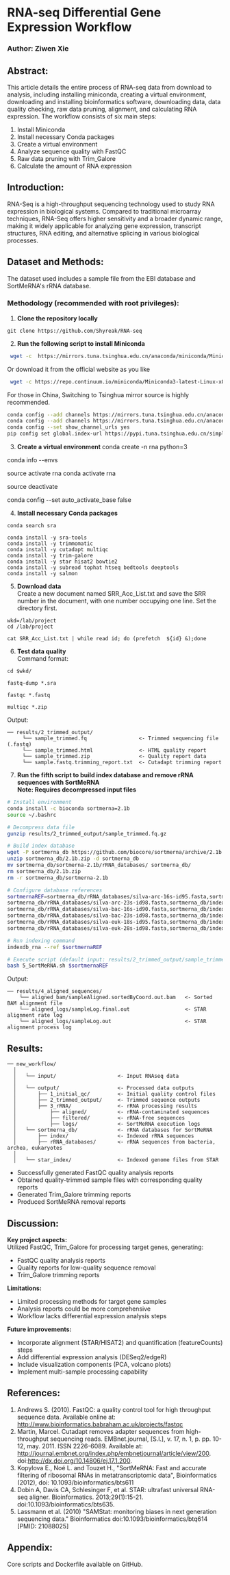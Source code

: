 # RNA-seq Differential Gene Expression Workflow  

### Author: Ziwen Xie  

## Abstract:  

This article details the entire process of RNA-seq data from download to analysis, including installing miniconda, creating a virtual environment, downloading and installing bioinformatics software, downloading data, data quality checking, raw data pruning, alignment, and calculating RNA expression. The workflow consists of six main steps:  
1. Install Miniconda  
2. Install necessary Conda packages
3. Create a virtual environment
4. Analyze sequence quality with FastQC  
5. Raw data pruning with Trim_Galore  
6. Calculate the amount of RNA expression

## Introduction:  

RNA-Seq is a high-throughput sequencing technology used to study RNA expression in biological systems. Compared to traditional microarray techniques, RNA-Seq offers higher sensitivity and a broader dynamic range, making it widely applicable for analyzing gene expression, transcript structures, RNA editing, and alternative splicing in various biological processes.  

## Dataset and Methods:  

The dataset used includes a sample file from the EBI database and SortMeRNA's rRNA database.  

### Methodology (recommended with root privileges):  

1. **Clone the repository locally**  
```shell
git clone https://github.com/Shyreak/RNA-seq
```

2. **Run the following script to install Miniconda**  
```sh
 wget -c  https://mirrors.tuna.tsinghua.edu.cn/anaconda/miniconda/Miniconda3-latest-Linux-x86_64.sh
```
Or download it from the official website as you like

```sh
 wget -c https://repo.continuum.io/miniconda/Miniconda3-latest-Linux-x86_64.sh
```

For those in China, Switching to Tsinghua mirror source is highly recommended.
```sh
conda config --add channels https://mirrors.tuna.tsinghua.edu.cn/anaconda/pkgs/free
conda config --add channels https://mirrors.tuna.tsinghua.edu.cn/anaconda/pkgs/main/
conda config --set show_channel_urls yes
pip config set global.index-url https://pypi.tuna.tsinghua.edu.cn/simple
```
3. **Create a virtual environment**
conda create -n rna python=3 

conda info --envs 

source activate rna 
conda activate rna 

 source deactivate 

conda config --set auto_activate_base false

4. **Install necessary Conda packages**  
```shell
conda search sra 

conda install -y sra-tools
conda install -y trimmomatic
conda install -y cutadapt multiqc 
conda install -y trim-galore
conda install -y star hisat2 bowtie2
conda install -y subread tophat htseq bedtools deeptools
conda install -y salmon
```

5. **Download data**  
Create a new document named SRR_Acc_List.txt and save the SRR number in the document, with one number occupying one line.
Set the directory first.
```shell
wkd=/lab/project
cd /lab/project

cat SRR_Acc_List.txt | while read id; do (prefetch  ${id} &);done
```

6. **Test data quality**  
Command format:  
```shell
cd $wkd/

fastq-dump *.sra

fastqc *.fastq

multiqc *.zip

```  
Output:  
```
── results/2_trimmed_output/
     └── sample_trimmed.fq                 <- Trimmed sequencing file (.fastq)
     └── sample_trimmed.html               <- HTML quality report
     └── sample_trimmed.zip                <- Quality report data
     └── sample.fastq.trimming_report.txt  <- Cutadapt trimming report
```

7. **Run the fifth script to build index database and remove rRNA sequences with SortMeRNA**  
**Note: Requires decompressed input files**  
```sh
# Install environment
conda install -c bioconda sortmerna=2.1b
source ~/.bashrc

# Decompress data file
gunzip results/2_trimmed_output/sample_trimmed.fq.gz 

# Build index database
wget -P sortmerna_db https://github.com/biocore/sortmerna/archive/2.1b.zip
unzip sortmerna_db/2.1b.zip -d sortmerna_db
mv sortmerna_db/sortmerna-2.1b/rRNA_databases/ sortmerna_db/
rm sortmerna_db/2.1b.zip
rm -r sortmerna_db/sortmerna-2.1b

# Configure database references
sortmernaREF=sortmerna_db/rRNA_databases/silva-arc-16s-id95.fasta,sortmerna_db/index/silva-arc-16s-id95:\
sortmerna_db/rRNA_databases/silva-arc-23s-id98.fasta,sortmerna_db/index/silva-arc-23s-id98:\
sortmerna_db/rRNA_databases/silva-bac-16s-id90.fasta,sortmerna_db/index/silva-bac-16s-id95:\
sortmerna_db/rRNA_databases/silva-bac-23s-id98.fasta,sortmerna_db/index/silva-bac-23s-id98:\
sortmerna_db/rRNA_databases/silva-euk-18s-id95.fasta,sortmerna_db/index/silva-euk-18s-id95:\
sortmerna_db/rRNA_databases/silva-euk-28s-id98.fasta,sortmerna_db/index/silva-euk-28s-id98

# Run indexing command
indexdb_rna --ref $sortmernaREF

# Execute script (default input: results/2_trimmed_output/sample_trimmed.fq)
bash 5_SortMeRNA.sh $sortmernaREF
```  
Output:  
```
── results/4_aligned_sequences/
    └── aligned_bam/sampleAligned.sortedByCoord.out.bam   <- Sorted BAM alignment file
    └── aligned_logs/sampleLog.final.out                  <- STAR alignment rate log
    └── aligned_logs/sampleLog.out                        <- STAR alignment process log
```

## Results:  

```
── new_workflow/
  │  
  │   └── input/                    <- Input RNAseq data
  │  
  │   └── output/                   <- Processed data outputs
  │       ├── 1_initial_qc/         <- Initial quality control files
  │       ├── 2_trimmed_output/     <- Trimmed sequence outputs
  │       ├── 3_rRNA/               <- rRNA processing results
  │           ├── aligned/          <- rRNA-contaminated sequences
  │           ├── filtered/         <- rRNA-free sequences
  │           ├── logs/             <- SortMeRNA execution logs
  │   └── sortmerna_db/             <- rRNA databases for SortMeRNA
  │       ├── index/                <- Indexed rRNA sequences
  │       ├── rRNA_databases/       <- rRNA sequences from bacteria, archea, eukaryotes
  │  
  │   └── star_index/               <- Indexed genome files from STAR 
```

* Successfully generated FastQC quality analysis reports  
* Obtained quality-trimmed sample files with corresponding quality reports  
* Generated Trim_Galore trimming reports  
* Produced SortMeRNA removal reports  

## Discussion:  

**Key project aspects:**  
Utilized FastQC, Trim_Galore for processing target genes, generating:  
- FastQC quality analysis reports  
- Quality reports for low-quality sequence removal  
- Trim_Galore trimming reports  

**Limitations:**  
- Limited processing methods for target gene samples  
- Analysis reports could be more comprehensive  
- Workflow lacks differential expression analysis steps  

**Future improvements:**  
- Incorporate alignment (STAR/HISAT2) and quantification (featureCounts) steps  
- Add differential expression analysis (DESeq2/edgeR)  
- Include visualization components (PCA, volcano plots)  
- Implement multi-sample processing capability  

## References:  

1. Andrews S. (2010). FastQC: a quality control tool for high throughput sequence data. Available online at: http://www.bioinformatics.babraham.ac.uk/projects/fastqc  
2. Martin, Marcel. Cutadapt removes adapter sequences from high-throughput sequencing reads. EMBnet.journal, [S.l.], v. 17, n. 1, p. pp. 10-12, may. 2011. ISSN 2226-6089. Available at: http://journal.embnet.org/index.php/embnetjournal/article/view/200. doi:http://dx.doi.org/10.14806/ej.17.1.200.  
3. Kopylova E., Noé L. and Touzet H., "SortMeRNA: Fast and accurate filtering of ribosomal RNAs in metatranscriptomic data", Bioinformatics (2012), doi: 10.1093/bioinformatics/bts611  
4. Dobin A, Davis CA, Schlesinger F, et al. STAR: ultrafast universal RNA-seq aligner. Bioinformatics. 2013;29(1):15-21. doi:10.1093/bioinformatics/bts635.  
5. Lassmann et al. (2010) "SAMStat: monitoring biases in next generation sequencing data." Bioinformatics doi:10.1093/bioinformatics/btq614 [PMID: 21088025]  

## Appendix:  

Core scripts and Dockerfile available on GitHub.
